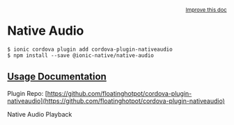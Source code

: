 <a style="float:right;font-size:12px;" href="http://github.com/driftyco/ionic-native/edit/master/src/@ionic-native/plugins/native-audio/index.ts#L1">
  Improve this doc
</a>

# Native Audio

```
$ ionic cordova plugin add cordova-plugin-nativeaudio
$ npm install --save @ionic-native/native-audio
```

## [Usage Documentation](https://ionicframework.com/docs/native/native-audio/)

Plugin Repo: [https://github.com/floatinghotpot/cordova-plugin-nativeaudio](https://github.com/floatinghotpot/cordova-plugin-nativeaudio)

Native Audio Playback
